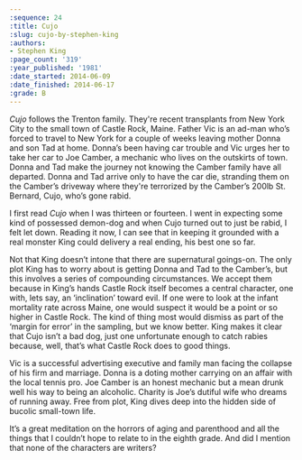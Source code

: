 ```yaml
---
:sequence: 24
:title: Cujo
:slug: cujo-by-stephen-king
:authors:
- Stephen King
:page_count: '319'
:year_published: '1981'
:date_started: 2014-06-09
:date_finished: 2014-06-17
:grade: B
---
```


_Cujo_ follows the Trenton family. They're recent transplants from New York City to the small town of Castle Rock, Maine. Father Vic is an ad-man who’s forced to travel to New York for a couple of weeks leaving mother Donna and son Tad at home. Donna’s been having car trouble and Vic urges her to take her car to Joe Camber, a mechanic who lives on the outskirts of town. Donna and Tad make the journey not knowing the Camber family have all departed. Donna and Tad arrive only to have the car die, stranding them on the Camber’s driveway where they're terrorized by the Camber’s 200lb St. Bernard, Cujo, who’s gone rabid.

I first read _Cujo_ when I was thirteen or fourteen. I went in expecting some kind of possessed demon-dog and when Cujo turned out to just be rabid, I felt let down. Reading it now, I can see that in keeping it grounded with a real monster King could delivery a real ending, his best one so far.

Not that King doesn’t intone that there are supernatural goings-on. The only plot King has to worry about is getting Donna and Tad to the Camber’s, but this involves a series of compounding circumstances. We accept them because in King’s hands Castle Rock itself becomes a central character, one with, lets say, an ‘inclination’ toward evil. If one were to look at the infant mortality rate across Maine, one would suspect it would be a point or so higher in Castle Rock. The kind of thing most would dismiss as part of the ‘margin for error’ in the sampling, but we know better. King makes it clear that Cujo isn’t a bad dog, just one unfortunate enough to catch rabies because, well, that’s what Castle Rock does to good things.

Vic is a successful advertising executive and family man facing the collapse of his firm and marriage. Donna is a doting mother carrying on an affair with the local tennis pro. Joe Camber is an honest mechanic but a mean drunk well his way to being an alcoholic. Charity is Joe’s dutiful wife who dreams of running away. Free from plot, King dives deep into the hidden side of bucolic small-town life.

It’s a great meditation on the horrors of aging and parenthood and all the things that I couldn’t hope to relate to in the eighth grade. And did I mention that none of the characters are writers?

